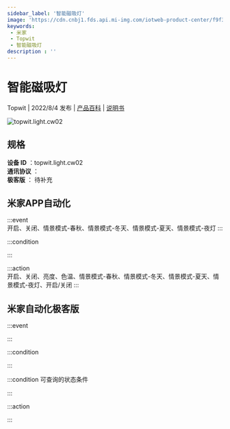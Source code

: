 ```yaml
---
sidebar_label: '智能磁吸灯'
image: 'https://cdn.cnbj1.fds.api.mi-img.com/iotweb-product-center/f9f399d3ae6ff73bbf599680a81d84c4_1659059608641.png?GalaxyAccessKeyId=AKVGLQWBOVIRQ3XLEW&Expires=9223372036854775807&Signature=ueY4HeaaMD1ZQjWWh5dwbPBKaIA='
keywords: 
 - 米家
 - Topwit
 - 智能磁吸灯
description : ''
---
```

# 智能磁吸灯

Topwit | 2022/8/4 发布 | [产品百科](https://home.mi.com/webapp/content/baike/product/index.html?model=topwit.light.cw02/) | [说明书](https://home.mi.com/views/introduction.html?model=topwit.light.cw02&region=cn)

![topwit.light.cw02](https://cdn.cnbj1.fds.api.mi-img.com/iotweb-product-center/f9f399d3ae6ff73bbf599680a81d84c4_1659059608641.png?GalaxyAccessKeyId=AKVGLQWBOVIRQ3XLEW&Expires=9223372036854775807&Signature=ueY4HeaaMD1ZQjWWh5dwbPBKaIA=)

## 规格  
> 
**设备 ID** ：topwit.light.cw02  
**通讯协议** ：  
**极客版**  ： 待补充 


## 米家APP自动化  

:::event  
开启、关闭、情景模式-春秋、情景模式-冬天、情景模式-夏天、情景模式-夜灯
:::

:::condition  

:::

:::action   
开启、关闭、亮度、色温、情景模式-春秋、情景模式-冬天、情景模式-夏天、情景模式-夜灯、开启/关闭
:::

## 米家自动化极客版  

:::event  

:::

:::condition  

:::

:::condition 可查询的状态条件  

:::

:::action  

:::

        

